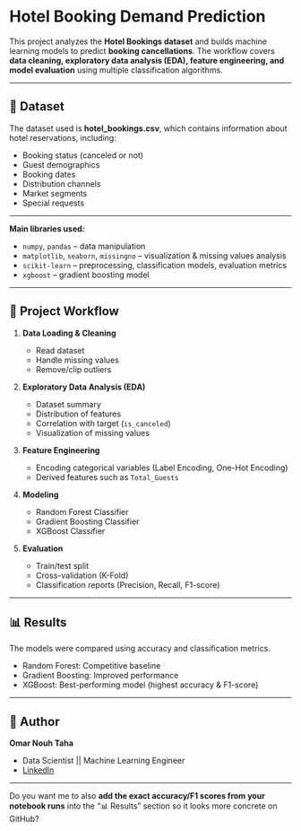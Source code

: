 # Hotel Booking Demand Prediction

This project analyzes the **Hotel Bookings dataset** and builds machine learning models to predict **booking cancellations**. The workflow covers **data cleaning, exploratory data analysis (EDA), feature engineering, and model evaluation** using multiple classification algorithms.

---

## 📂 Dataset

The dataset used is **hotel\_bookings.csv**, which contains information about hotel reservations, including:

* Booking status (canceled or not)
* Guest demographics
* Booking dates
* Distribution channels
* Market segments
* Special requests

---


**Main libraries used:**

* `numpy`, `pandas` – data manipulation
* `matplotlib`, `seaborn`, `missingno` – visualization & missing values analysis
* `scikit-learn` – preprocessing, classification models, evaluation metrics
* `xgboost` – gradient boosting model

---

## 🧾 Project Workflow

1. **Data Loading & Cleaning**

   * Read dataset
   * Handle missing values
   * Remove/clip outliers

2. **Exploratory Data Analysis (EDA)**

   * Dataset summary
   * Distribution of features
   * Correlation with target (`is_canceled`)
   * Visualization of missing values

3. **Feature Engineering**

   * Encoding categorical variables (Label Encoding, One-Hot Encoding)
   * Derived features such as `Total_Guests`

4. **Modeling**

   * Random Forest Classifier
   * Gradient Boosting Classifier
   * XGBoost Classifier

5. **Evaluation**

   * Train/test split
   * Cross-validation (K-Fold)
   * Classification reports (Precision, Recall, F1-score)

---

## 📊 Results

The models were compared using accuracy and classification metrics.

* Random Forest: Competitive baseline
* Gradient Boosting: Improved performance
* XGBoost: Best-performing model (highest accuracy & F1-score)

---



## 📌 Author

**Omar Nouh Taha**

* Data Scientist || Machine Learning Engineer
* [LinkedIn](www.linkedin.com/in/omar-nouh-taha)

---

Do you want me to also **add the exact accuracy/F1 scores from your notebook runs** into the “📊 Results” section so it looks more concrete on GitHub?
